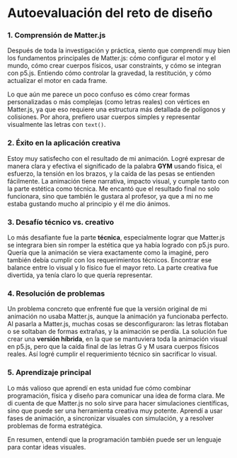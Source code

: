 # Autoevaluación del reto de diseño
###  1. Comprensión de Matter.js

Después de toda la investigación y práctica, siento que comprendí muy bien los fundamentos principales de Matter.js: cómo configurar el motor y el mundo, cómo crear cuerpos físicos, usar constraints, y cómo se integran con p5.js. Entiendo cómo controlar la gravedad, la restitución, y cómo actualizar el motor en cada frame.  


Lo que aún me parece un poco confuso es cómo crear formas personalizadas o más complejas (como letras reales) con vértices en Matter.js, ya que eso requiere una estructura más detallada de polígonos y colisiones. Por ahora, prefiero usar cuerpos simples y representar visualmente las letras con `text()`.

### 2. Éxito en la aplicación creativa

Estoy muy satisfecho con el resultado de mi animación. Logré expresar de manera clara y efectiva el significado de la palabra **GYM** usando física, el esfuerzo, la tensión en los brazos, y la caída de las pesas se entienden fácilmente. La animación tiene narrativa, impacto visual, y cumple tanto con la parte estética como técnica. Me encantó que el resultado final no solo funcionara, sino que también le gustara al profesor, ya que a mi no me estaba gustando mucho al principio y él me dio ánimos.

### 3. Desafío técnico vs. creativo

Lo más desafiante fue la parte **técnica**, especialmente lograr que Matter.js se integrara bien sin romper la estética que ya había logrado con p5.js puro. Quería que la animación se viera exactamente como la imaginé, pero también debía cumplir con los requerimientos técnicos. Encontrar ese balance entre lo visual y lo físico fue el mayor reto. La parte creativa fue divertida, ya tenía claro lo que quería representar.

### 4. Resolución de problemas

Un problema concreto que enfrenté fue que la versión original de mi animación no usaba Matter.js, aunque la animación ya funcionaba perfecto. Al pasarla a Matter.js, muchas cosas se desconfiguraron: las letras flotaban o se soltaban de formas extrañas, y la animación se perdía. La solución fue crear una **versión híbrida**, en la que se mantuviera toda la animación visual en p5.js, pero que la caída final de las letras G y M usara cuerpos físicos reales. Así logré cumplir el requerimiento técnico sin sacrificar lo visual.

### 5. Aprendizaje principal

Lo más valioso que aprendí en esta unidad fue cómo combinar programación, física y diseño para comunicar una idea de forma clara. Me di cuenta de que Matter.js no solo sirve para hacer simulaciones científicas, sino que puede ser una herramienta creativa muy potente. Aprendí a usar fases de animación, a sincronizar visuales con simulación, y a resolver problemas de forma estratégica.  


En resumen, entendí que la programación también puede ser un lenguaje para contar ideas visuales.
